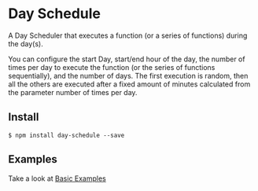 # Day Schedule
A Day Scheduler that executes a function (or a series of functions) during the day(s).

You can configure the start Day, start/end hour of the day, the number of times per day to execute the function (or the series of functions sequentially),
and the number of days.  The first execution is random, then all the others are executed after a fixed amount of minutes calculated from the parameter
number of times per day.

## Install 
```
$ npm install day-schedule --save
```

## Examples
Take a look at [Basic Examples](examples/basic.js)

